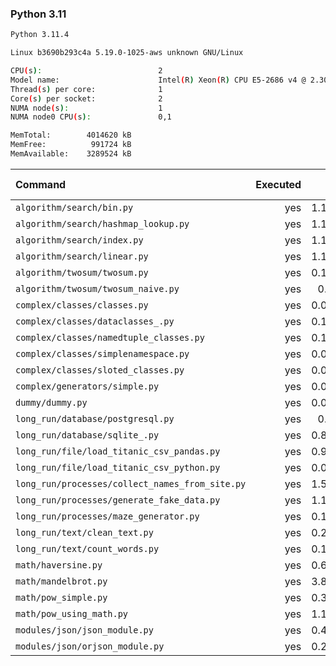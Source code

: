 ### **Python 3.11**

```bash
Python 3.11.4

Linux b3690b293c4a 5.19.0-1025-aws unknown GNU/Linux

CPU(s):                          2
Model name:                      Intel(R) Xeon(R) CPU E5-2686 v4 @ 2.30GHz
Thread(s) per core:              1
Core(s) per socket:              2
NUMA node(s):                    1
NUMA node0 CPU(s):               0,1

MemTotal:        4014620 kB
MemFree:          991724 kB
MemAvailable:    3289524 kB
```

| Command | Executed | Mean [s] | Stddev [s] | Median [s] | Min [s] | Max [s] | Memory [MB] |
|:---|---:|---:|---:|---:|---:|---:|---:|
| `algorithm/search/bin.py` | yes | 1.10848 | 0.00955 | 1.10892 | 1.09361 | 1.12473 | 35.33008 |
| `algorithm/search/hashmap_lookup.py` | yes | 1.11532 | 0.00804 | 1.11352 | 1.10644 | 1.12932 | 36.17305 |
| `algorithm/search/index.py` | yes | 1.13663 | 0.0077 | 1.13414 | 1.12703 | 1.14766 | 35.28164 |
| `algorithm/search/linear.py` | yes | 1.18072 | 0.00987 | 1.18023 | 1.16445 | 1.19684 | 35.05547 |
| `algorithm/twosum/twosum.py` | yes | 0.11662 | 0.00118 | 0.11657 | 0.11466 | 0.11896 | 26.48672 |
| `algorithm/twosum/twosum_naive.py` | yes | 0.1171 | 0.00383 | 0.11777 | 0.11172 | 0.12156 | 26.45156 |
| `complex/classes/classes.py` | yes | 0.02967 | 0.00063 | 0.02967 | 0.02845 | 0.03076 | 27.7582 |
| `complex/classes/dataclasses_.py` | yes | 0.17727 | 0.00387 | 0.17675 | 0.17216 | 0.18316 | 28.5293 |
| `complex/classes/namedtuple_classes.py` | yes | 0.12525 | 0.0012 | 0.12531 | 0.12312 | 0.12707 | 27.48398 |
| `complex/classes/simplenamespace.py` | yes | 0.03629 | 0.00034 | 0.03633 | 0.03573 | 0.03689 | 28.29141 |
| `complex/classes/sloted_classes.py` | yes | 0.02871 | 0.00071 | 0.02859 | 0.02805 | 0.03051 | 27.66445 |
| `complex/generators/simple.py` | yes | 0.05187 | 0.00068 | 0.05147 | 0.0513 | 0.05307 | 28.75742 |
| `dummy/dummy.py` | yes | 0.01999 | 0.00052 | 0.01981 | 0.01936 | 0.02093 | 26.52305 |
| `long_run/database/postgresql.py` | yes | 0.2316 | 0.0028 | 0.23031 | 0.22838 | 0.23756 | 31.77891 |
| `long_run/database/sqlite_.py` | yes | 0.83387 | 0.00883 | 0.83194 | 0.8252 | 0.85172 | 71.79961 |
| `long_run/file/load_titanic_csv_pandas.py` | yes | 0.90332 | 0.00929 | 0.90562 | 0.88792 | 0.91613 | 70.16211 |
| `long_run/file/load_titanic_csv_python.py` | yes | 0.09469 | 0.00217 | 0.09414 | 0.09279 | 0.10044 | 26.76602 |
| `long_run/processes/collect_names_from_site.py` | yes | 1.58295 | 0.12293 | 1.53328 | 1.5194 | 1.91664 | 47.28477 |
| `long_run/processes/generate_fake_data.py` | yes | 1.12875 | 0.01612 | 1.12299 | 1.10959 | 1.1646 | 71.56992 |
| `long_run/processes/maze_generator.py` | yes | 0.14676 | 0.00661 | 0.14459 | 0.13967 | 0.15826 | 27.03438 |
| `long_run/text/clean_text.py` | yes | 0.24907 | 0.00172 | 0.24899 | 0.24647 | 0.25175 | 26.43867 |
| `long_run/text/count_words.py` | yes | 0.11135 | 0.00096 | 0.11141 | 0.11019 | 0.11279 | 26.92344 |
| `math/haversine.py` | yes | 0.64051 | 0.00278 | 0.64067 | 0.63633 | 0.64531 | 26.99375 |
| `math/mandelbrot.py` | yes | 3.86186 | 0.04395 | 3.85169 | 3.82482 | 3.97532 | 40.43672 |
| `math/pow_simple.py` | yes | 0.37856 | 0.00457 | 0.37643 | 0.37482 | 0.38694 | 26.95547 |
| `math/pow_using_math.py` | yes | 1.14534 | 0.01331 | 1.14566 | 1.12926 | 1.17339 | 26.4375 |
| `modules/json/json_module.py` | yes | 0.46161 | 0.01084 | 0.45766 | 0.44648 | 0.47841 | 26.61445 |
| `modules/json/orjson_module.py` | yes | 0.28517 | 0.00207 | 0.28559 | 0.28202 | 0.28784 | 27.54844 |
